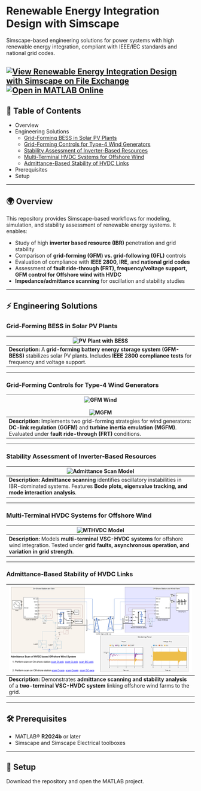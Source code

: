 # Renewable Energy Integration Design with Simscape  

Simscape-based engineering solutions for power systems with high renewable energy integration, compliant with IEEE/IEC standards and national grid codes.  

[![View ​Renewable Energy Integration Design with Simscape on File Exchange](https://www.mathworks.com/matlabcentral/images/matlab-file-exchange.svg)](https://www.mathworks.com/matlabcentral/fileexchange/123870-renewable-energy-integration-design-with-simscape)
[![Open in MATLAB Online](https://www.mathworks.com/images/responsive/global/open-in-matlab-online.svg)](https://matlab.mathworks.com/open/github/v1?repo=simscape/Renewable-Energy-Integration-Simscape)
---

## 📖 Table of Contents  

- Overview  
- Engineering Solutions
  - [Grid-Forming BESS in Solar PV Plants](https://viewer.mathworks.com/?viewer=live_code&url=https%3A%2F%2Fwww.mathworks.com%2Fmatlabcentral%2Fmlc-downloads%2Fdownloads%2F45965b03-57ee-472e-a6cb-8bc8dd5d299a%2F1755758349%2Ffiles%2FScriptsData%2FPVPlant%2FBatteryStoragePVPlantGFMMainPage.mlx&embed=web)  
  - [Grid-Forming Controls for Type-4 Wind Generators](https://viewer.mathworks.com/?viewer=live_code&url=https%3A%2F%2Fwww.mathworks.com%2Fmatlabcentral%2Fmlc-downloads%2Fdownloads%2F45965b03-57ee-472e-a6cb-8bc8dd5d299a%2F1755758349%2Ffiles%2FScriptsData%2FWind%20Model%2FMWWindFarmwithGridformingControls.mlx&embed=web)  
  - [Stability Assessment of Inverter-Based Resources](https://viewer.mathworks.com/?viewer=live_code&url=https%3A%2F%2Fwww.mathworks.com%2Fmatlabcentral%2Fmlc-downloads%2Fdownloads%2F45965b03-57ee-472e-a6cb-8bc8dd5d299a%2F1755758349%2Ffiles%2FScriptsData%2FAdmittance%20Scan%2FAdmittanceScanofIBRsDescription.mlx&embed=web)  
  - [Multi-Terminal HVDC Systems for Offshore Wind](https://viewer.mathworks.com/?viewer=live_code&url=https%3A%2F%2Fwww.mathworks.com%2Fmatlabcentral%2Fmlc-downloads%2Fdownloads%2F45965b03-57ee-472e-a6cb-8bc8dd5d299a%2F1755758349%2Ffiles%2FScriptsData%2FHVDC%2FMultiTerminalHVDC%2FMTHVDCModelDescription.mlx&embed=web)  
  - [Admittance-Based Stability of HVDC Links](https://viewer.mathworks.com/?viewer=live_code&url=https%3A%2F%2Fwww.mathworks.com%2Fmatlabcentral%2Fmlc-downloads%2Fdownloads%2F45965b03-57ee-472e-a6cb-8bc8dd5d299a%2F1755758349%2Ffiles%2FScriptsData%2FHVDC%2FScanOfVSCHVDC%2FVSCHVDCScanandStabilityAnalysis.mlx&embed=web)   
- Prerequisites
- Setup
---

## 🌍 Overview  

This repository provides Simscape-based workflows for modeling, simulation, and stability assessment of renewable energy systems. It enables:  

- Study of high **inverter based resource (IBR)** penetration and grid stability  
- Comparison of **grid-forming (GFM) vs. grid-following (GFL)** controls  
- Evaluation of compliance with **IEEE 2800, IRE**, and **national grid codes**  
- Assessment of **fault ride-through (FRT), frequency/voltage support, GFM control for Offshore wind with HVDC**  
- **Impedance/admittance scanning** for oscillation and stability studies  

---

## ⚡ Engineering Solutions  

### Grid-Forming BESS in Solar PV Plants  

| ![PV Plant with BESS](Pictures/SystemModel.png) |  
|-----------------------------------------------|  
| **Description:** A **grid-forming battery energy storage system (GFM-BESS)** stabilizes solar PV plants. Includes **IEEE 2800 compliance tests** for frequency and voltage support. |  

---

### Grid-Forming Controls for Type-4 Wind Generators  

| ![GFM Wind](Pictures/WindFarm.PNG) <br><br> ![MGFM](Pictures/MGFMwind.PNG) |  
|-----------------------------------------------------------------------------|  
| **Description:** Implements two grid-forming strategies for wind generators: **DC-link regulation (GGFM)** and **turbine inertia emulation (MGFM)**. Evaluated under **fault ride-through (FRT)** conditions. |  

---

### Stability Assessment of Inverter-Based Resources  

| ![Admittance Scan Model](Pictures/Admiscanmodel.png) |  
|--------------------------------------------------------------------------------------------------|  
| **Description:** **Admittance scanning** identifies oscillatory instabilities in IBR-dominated systems. Features **Bode plots, eigenvalue tracking, and mode interaction analysis**. |  

---

### Multi-Terminal HVDC Systems for Offshore Wind  

| ![MTHVDC Model](Pictures/HVDCModelGFM.png) |  
|---------------------------------------------|  
| **Description:** Models **multi-terminal VSC-HVDC systems** for offshore wind integration. Tested under **grid faults, asynchronous operation, and variation in grid strength**. |  

---

### Admittance-Based Stability of HVDC Links  

| ![AdmiHVDC Model](Pictures/HVDCScan.png) |  
|-------------------------------------------|  
| **Description:** Demonstrates **admittance scanning and stability analysis** of a **two-terminal VSC-HVDC system** linking offshore wind farms to the grid. |  

---

## 🛠️ Prerequisites  

- MATLAB® **R2024b** or later  
- Simscape and Simscape Electrical toolboxes  

---

## 🚀 Setup  

Download the repository and open the MATLAB project.

